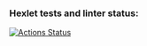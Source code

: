 ### Hexlet tests and linter status:
[![Actions Status](https://github.com/dmorenogogoleva/algorithms-project-69/workflows/hexlet-check/badge.svg)](https://github.com/dmorenogogoleva/algorithms-project-69/actions)